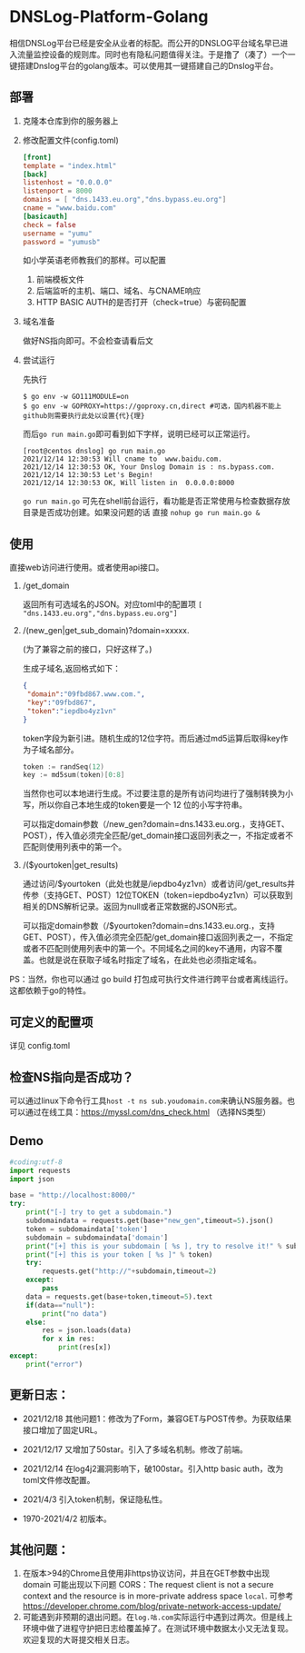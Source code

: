 # DNSLog-Platform-Golang

相信DNSLog平台已经是安全从业者的标配。而公开的DNSLOG平台域名早已进入流量监控设备的规则库。同时也有隐私问题值得关注。于是撸了（凑了）一个一键搭建Dnslog平台的golang版本。可以使用其一键搭建自己的Dnslog平台。

## 部署

1. 克隆本仓库到你的服务器上

2. 修改配置文件(config.toml)

   ```toml 
   [front]
   template = "index.html"
   [back]
   listenhost = "0.0.0.0"
   listenport = 8000
   domains = [ "dns.1433.eu.org","dns.bypass.eu.org"]
   cname = "www.baidu.com"
   [basicauth]
   check = false
   username = "yumu"
   password = "yumusb"
   ```
   如小学英语老师教我们的那样。可以配置
   1. 前端模板文件
   2. 后端监听的主机、端口、域名、与CNAME响应
   3. HTTP BASIC AUTH的是否打开（check=true）与密码配置

3. 域名准备

   做好NS指向即可。不会检查请看后文

4. 尝试运行


   先执行

   ```shell
   $ go env -w GO111MODULE=on
   $ go env -w GOPROXY=https://goproxy.cn,direct #可选，国内机器不能上github则需要执行此处以设置{代}{理}
   ```

   而后`go run main.go`即可看到如下字样，说明已经可以正常运行。

   ```shell
   [root@centos dnslog] go run main.go 
   2021/12/14 12:30:53 Will cname to  www.baidu.com.
   2021/12/14 12:30:53 OK, Your Dnslog Domain is : ns.bypass.com.
   2021/12/14 12:30:53 Let's Begin!
   2021/12/14 12:30:53 OK, Will listen in  0.0.0.0:8000
   ```
   `go run main.go` 可先在shell前台运行，看功能是否正常使用与检查数据存放目录是否成功创建。如果没问题的话 直接 `nohup go run main.go &`

## 使用

直接web访问进行使用。或者使用api接口。

1. /get_domain

   返回所有可选域名的JSON。对应toml中的配置项
   `[ "dns.1433.eu.org","dns.bypass.eu.org"]`
1. /(new_gen|get_sub_domain)?domain=xxxxx. 

   (为了兼容之前的接口，只好这样了。)  

   生成子域名,返回格式如下：

   ```json
   {
   	"domain":"09fbd867.www.com.",
   	"key":"09fbd867",
   	"token":"iepdbo4yz1vn"
   }
   ```

   token字段为新引进。随机生成的12位字符。而后通过md5运算后取得key作为子域名部分。

   ```go
   token := randSeq(12)
   key := md5sum(token)[0:8]
   ```

   当然你也可以本地进行生成。不过要注意的是所有访问均进行了强制转换为小写，所以你自己本地生成的token要是一个 12 位的小写字符串。
   
   可以指定domain参数（/new_gen?domain=dns.1433.eu.org.，支持GET、POST），传入值必须完全匹配/get_domain接口返回列表之一，不指定或者不匹配则使用列表中的第一个。

2. /($yourtoken|get_results)

   通过访问/$yourtoken（此处也就是/iepdbo4yz1vn）或者访问/get_results并传参（支持GET、POST）12位TOKEN（token=iepdbo4yz1vn）可以获取到相关的DNS解析记录。返回为null或者正常数据的JSON形式。

   可以指定domain参数（/$yourtoken?domain=dns.1433.eu.org.，支持GET、POST），传入值必须完全匹配/get_domain接口返回列表之一，不指定或者不匹配则使用列表中的第一个。不同域名之间的key不通用，内容不覆盖。也就是说在获取子域名时指定了域名，在此处也必须指定域名。


PS：当然，你也可以通过 go build 打包成可执行文件进行跨平台或者离线运行。这都依赖于go的特性。

## 可定义的配置项

详见 config.toml

## 检查NS指向是否成功？

可以通过linux下命令行工具`host -t ns sub.youdomain.com`来确认NS服务器。也可以通过在线工具：https://myssl.com/dns_check.html （选择NS类型）

## Demo

```python
#coding:utf-8
import requests
import json

base = "http://localhost:8000/"
try:
	print("[-] try to get a subdomain.")
	subdomaindata = requests.get(base+"new_gen",timeout=5).json()
	token = subdomaindata['token']
	subdomain = subdomaindata['domain']
	print("[+] this is your subdomain [ %s ], try to resolve it!" % subdomain)
	print("[+] this is your token [ %s ]" % token)
	try:
		requests.get("http://"+subdomain,timeout=2)
	except:
		pass
	data = requests.get(base+token,timeout=5).text
	if(data=="null"):
		print("no data")
	else:
		res = json.loads(data)
		for x in res:
			print(res[x])
except:
	print("error")
```

## 更新日志：
+ 2021/12/18 其他问题1：修改为了Form，兼容GET与POST传参。为获取结果接口增加了固定URL。
+ 2021/12/17 又增加了50star。引入了多域名机制。修改了前端。
+ 2021/12/14 在log4j2漏洞影响下，破100star。引入http basic auth，改为toml文件修改配置。
+ 2021/4/3 引入token机制，保证隐私性。

+ 1970-2021/4/2 初版本。


## 其他问题：

1. 在版本>94的Chrome且使用非https协议访问，并且在GET参数中出现domain 可能出现以下问题
CORS：The request client is not a secure context and the resource is in more-private address space `local`.
可参考 https://developer.chrome.com/blog/private-network-access-update/
2. 可能遇到非预期的退出问题。在`log.咕.com`实际运行中遇到过两次。但是线上环境中做了进程守护把日志给覆盖掉了。在测试环境中数据太小又无法复现。欢迎复现的大哥提交相关日志。
